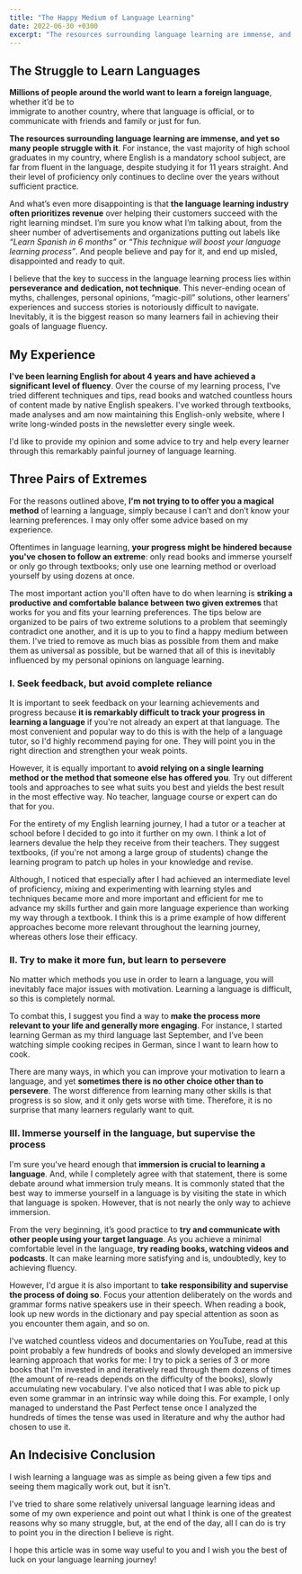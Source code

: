 ```yaml
---
title: "The Happy Medium of Language Learning"
date: 2022-06-30 +0300
excerpt: "The resources surrounding language learning are immense, and yet so many people struggle with it..."
---
```


## The Struggle to Learn Languages

**Millions of people around the world want to learn a foreign language**, whether it’d be to \
 immigrate to another country, where that language is official,
 or to communicate with friends and family or just for fun.

**The resources surrounding language learning are immense, and yet so many people struggle with it**. For instance, the vast majority of high school
 graduates in my country, where English is a mandatory school subject, are far from fluent in the language, despite studying it for 11 years straight. And
 their level of proficiency only continues to decline over the years without sufficient practice.

And what’s even more disappointing is that **the language learning industry often prioritizes revenue** over helping their customers succeed with the right
 learning mindset. I’m sure you know what I’m talking about, from the sheer number of advertisements and organizations putting out labels like _“Learn 
 Spanish in 6 months”_ or _“This technique will boost your language learning process”_. And people believe and pay for it, and end up misled, disappointed
 and ready to quit.

I believe that the key to success in the language learning process lies within **perseverance and dedication, not technique**. This never-ending ocean of
 myths, challenges, personal opinions, “magic-pill” solutions, other learners’ experiences and success stories is notoriously difficult to navigate.
Inevitably, it is the biggest reason so many learners fail in achieving their goals of language fluency.

## My Experience

**I've been learning English for about 4 years and have achieved a significant level of fluency**. Over the course of my learning process, I've tried
different techniques and tips, read books and watched countless hours of content made by native English speakers. I've worked through textbooks, made
analyses and am now maintaining this English-only website, where I write long-winded posts in the newsletter every single week.

I'd like to provide my opinion and some advice to try and help every learner through this remarkably painful journey of language learning.

## Three Pairs of Extremes

For the reasons outlined above, **I'm not trying to to offer you a magical method** of learning a language, simply because I can’t and don’t know your
 learning preferences. I may only offer some advice based on my experience.

Oftentimes in language learning, **your progress might be hindered because you've chosen to follow an extreme**: only read books and immerse yourself or
 only go through textbooks; only use one learning method or overload yourself by using dozens at once.

The most important action you'll often have to do when learning is **striking a productive and comfortable balance between two given extremes** that
 works for you and fits your learning preferences. The tips below are organized to be pairs of two extreme solutions to a problem that seemingly 
 contradict one another, and it is up to you to find a happy medium between them. I've tried to remove as much bias as possible from them and make them as
 universal as possible, but be warned that all of this is inevitably influenced by my personal opinions on language learning.

### I. Seek feedback, but avoid complete reliance

It is important to seek feedback on your learning achievements and progress because **it is remarkably difficult to track your progress in learning a language**
 if you're not already an expert at that language. The most convenient and popular way to do this is with the help of a language tutor, so I'd
 highly recommend paying for one. They will point you in the right direction and strengthen your weak points.

However, it is equally important to **avoid relying on a single learning method or the method that someone else has offered you**.
 Try out different tools and approaches to see what suits you best and yields the best result in the most effective way. No teacher, language course
 or expert can do that for you.

For the entirety of my English learning journey, I had a tutor or a teacher at school before I decided to go into it further on my own. I think a lot of
learners devalue the help they receive from their teachers. They suggest textbooks, (if you're not among a large group of students) change the learning
program to patch up holes in your knowledge and revise.

Although, I noticed that especially after I had achieved an intermediate level of proficiency, mixing and experimenting with learning styles and techniques
 became more and more important and efficient for me to advance my skills further and gain more language experience than working my way through a 
 textbook. I think this is a prime example of how different approaches become more relevant throughout the learning journey, whereas others lose their
  efficacy.

### II. Try to make it more fun, but learn to persevere

No matter which methods you use in order to learn a language, you will inevitably face major issues with motivation. Learning a language is difficult, so
 this is completely normal.

To combat this, I suggest you find a way to **make the process more relevant to your life and generally more engaging**. For instance, I started learning
German as my third language last September, and I’ve been watching simple cooking recipes in German, since I want to learn how to cook.

There are many ways, in which you can improve your motivation to learn a language, and yet **sometimes there is no other choice other than to persevere**.
The worst difference from learning many other skills is that progress is so slow, and it only gets worse with time.
Therefore, it is no surprise that many learners regularly want to quit.

### III. Immerse yourself in the language, but supervise the process

I'm sure you've heard enough that **immersion is crucial to learning a language**. And, while I completely agree with that statement, there is some debate
around what immersion truly means. It is commonly stated that the best way to immerse yourself in a language is by visiting the state in which that
 language is spoken. However, that is not nearly the only way to achieve immersion.
 
From the very beginning, it’s good practice to **try and communicate with other people using your target language**. As you achieve a minimal comfortable level in the language, **try reading books, watching videos and podcasts**. It can make learning more satisfying and is, undoubtedly, key to achieving fluency.

However, I'd argue it is also important to **take responsibility and supervise the process of doing so**. Focus your attention deliberately on the words
 and grammar forms native speakers use in their speech. When reading a book, look up new words in the dictionary and pay special attention as soon as you
encounter them again, and so on.

I've watched countless videos and documentaries on YouTube, read at this point probably a few hundreds of books and slowly developed an immersive learning
approach that works for me: I try to pick a series of 3 or more books that I'm invested in and iteratively read through them dozens of times (the amount
 of re-reads depends on the difficulty of the books), slowly accumulating new vocabulary. I've also noticed that I was able to pick up even some grammar
 in an intrinsic way while doing this. For example, I only managed to understand the Past Perfect tense once I analyzed the hundreds of times the tense
 was used in literature and why the author had chosen to use it.

## An Indecisive Conclusion

I wish learning a language was as simple as being given a few tips and seeing them magically work out, but it isn't.

I've tried to share some relatively universal language learning ideas and some of my own experience and point out what I think is one of the greatest
reasons why so many struggle, but, at the end of the day, all I can do is try to point you in the direction I believe is right.

I hope this article was in some way useful to you and I wish you the best of luck on your language learning journey!
